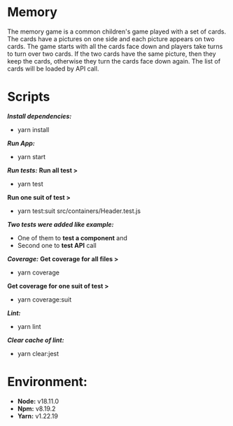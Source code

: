 # Memory
The memory game is a common children's game played with a set of cards. The cards have a pictures on one side and each picture appears on two cards. The game starts with all the cards face down and players take turns to turn over two cards. If the two cards have the same picture, then they keep the cards, otherwise they turn the cards face down again.
The list of cards will be loaded by API call.

# Scripts
***Install dependencies:***
* yarn install

***Run App:***
* yarn start

***Run tests:***
**Run all test >**
* yarn test

**Run one suit of test >**
* yarn test:suit src/containers/Header.test.js

***Two tests were added like example:***
* One of them to **test a component** and
* Second one to **test API** call

***Coverage:***
**Get coverage for all files >**
* yarn coverage

**Get coverage for one suit of test >**
* yarn coverage:suit

***Lint:***
* yarn lint

***Clear cache of lint:***
* yarn clear:jest

# Environment:
* **Node:** v18.11.0
* **Npm:** v8.19.2
* **Yarn:** v1.22.19
